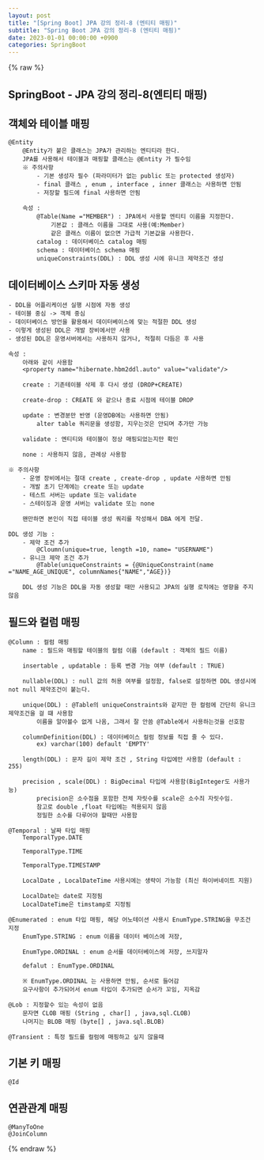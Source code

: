 ```yaml
---
layout: post
title: "[Spring Boot] JPA 강의 정리-8 (엔티티 매핑)"
subtitle: "Spring Boot JPA 강의 정리-8 (엔티티 매핑)"
date: 2023-01-01 00:00:00 +0900
categories: SpringBoot
---
```

{% raw %}
## SpringBoot - JPA 강의 정리-8(엔티티 매핑)  
  
## 객체와 테이블 매핑  
	@Entity  
		@Entity가 붙은 클래스는 JPA가 관리하는 엔티티라 한다.  
		JPA를 사용해서 테이블과 매핑할 클래스는 @Entity 가 필수임  
		※ 주의사항  
			- 기본 생성자 필수 (파라미터가 없는 public 또는 protected 생성자)  
			- final 클래스 , enum , interface , inner 클래스는 사용하면 안됨  
			- 저장할 필드에 final 사용하면 안됨  
  
		속성 :  
			@Table(Name ="MEMBER") : JPA에서 사용할 엔티티 이름을 지정한다.  
				기본값 : 클래스 이름을 그대로 사용(예:Member)  
				같은 클래스 이름이 없으면 가급적 기본값을 사용한다.  
			catalog : 데이터베이스 catalog 매핑  
			schema : 데이터베이스 schema 매핑  
			uniqueConstraints(DDL) : DDL 생성 시에 유니크 제약조건 생성  
  
## 데이터베이스 스키마 자동 생성  
	- DDL을 어플리케이션 실행 시점에 자동 생성  
	- 테이블 중심 -> 객체 중심  
	- 데이터베이스 방언을 활용해서 데이터베이스에 맞는 적절한 DDL 생성  
	- 이렇게 생성된 DDL은 개발 장비에서만 사용  
	- 생성된 DDL은 운영서버에서는 사용하지 않거나, 적절히 다듬은 후 사용  
  
	속성 :  
		아래와 같이 사용함  
		<property name="hibernate.hbm2ddl.auto" value="validate"/>  
  
		create : 기존테이블 삭제 후 다시 생성 (DROP+CREATE)  
  
		create-drop : CREATE 와 같으나 종료 시점에 테이블 DROP  
  
		update : 변경분만 반영 (운영DB에는 사용하면 안됨)  
			alter table 쿼리문을 생성함, 지우는것은 안되며 추가만 가능  
  
		validate : 엔티티와 테이블이 정상 매핑되었는지만 확인  
  
		none : 사용하지 않음, 관례상 사용함  
  
	※ 주의사항  
		- 운영 장비에서는 절대 create , create-drop , update 사용하면 안됨  
		- 개발 초기 단계에는 create 또는 update  
		- 테스트 서버는 update 또는 validate  
		- 스테이징과 운영 서버는 validate 또는 none  
  
		왠만하면 본인이 직접 테이블 생성 쿼리를 작성해서 DBA 에게 전달.  
  
	DDL 생성 기능 :  
		- 제약 조건 추가  
			@Cloumn(unique=true, length =10, name= "USERNAME")  
		- 유니크 제약 조건 추가  
			@Table(uniqueConstraints = {@UniqueConstraint(name ="NAME_AGE_UNIQUE", columnNames{"NAME","AGE})}  
  
		DDL 생성 기능은 DDL을 자동 생성할 때만 사용되고 JPA의 실행 로직에는 영향을 주지 않음  
  
## 필드와 컬럼 매핑  
	@Column : 컬럼 매핑  
		name : 필드와 매핑할 테이블의 컬럼 이름 (default : 객체의 필드 이름)  
  
		insertable , updatable : 등록 변경 가능 여부 (default : TRUE)  
  
		nullable(DDL) : null 값의 허용 여부를 설정함, false로 설정하면 DDL 생성시에 not null 제약조건이 붙는다.  
  
		unique(DDL) : @Table의 uniqueConstraints와 같지만 한 컬럼에 간단히 유니크 제약조건을 걸 떄 사용함  
			이름을 알아볼수 없게 나옴, 그래서 잘 안씀 @Table에서 사용하는것을 선호함  
  
		columnDefinition(DDL) : 데이터베이스 컬럼 정보를 직접 줄 수 있다.  
			ex) varchar(100) default 'EMPTY'  
  
		length(DDL) : 문자 길이 제약 조건 , String 타입에만 사용함 (default : 255)  
  
		precision , scale(DDL) : BigDecimal 타입에 사용함(BigInteger도 사용가능)  
			precision은 소수점을 포함한 전체 자릿수를 scale은 소수즤 자릿수임.  
			참고로 double ,float 타입에는 적용되지 않음  
			정밀한 소수를 다루어야 할때만 사용함  
  
	@Temporal : 날짜 타입 매핑  
		TemporalType.DATE  
  
		TemporalType.TIME  
  
		TemporalType.TIMESTAMP  
  
		LocalDate , LocalDateTime 사용시에는 생략이 가능함 (최신 하이버네이트 지원)  
  
		LocalDate는 date로 지정됨  
		LocalDateTime은 timstamp로 지정됨  
  
	@Enumerated : enum 타입 매핑, 해당 어노테이션 사용시 EnumType.STRING을 무조건 지정  
		EnumType.STRING : enum 이름을 데이터 베이스에 저장,  
  
		EnumType.ORDINAL : enum 순서를 데이터베이스에 저장, 쓰지말자  
  
		defalut : EnumType.ORDINAL  
  
		※ EnumType.ORDINAL 는 사용하면 안됨, 순서로 들어감  
		요구사항이 추가되어서 enum 타입이 추가되면 순서가 꼬임, 지옥감  
  
	@Lob : 지정할수 있는 속성이 없음  
		문자면 CLOB 매핑 (String , char[] , java,sql.CLOB)  
		나머지는 BLOB 매핑 (byte[] , java.sql.BLOB)  
  
	@Transient : 특정 필드를 컬럼에 매핑하고 싶지 않을때  
  
## 기본 키 매핑  
	@Id  
  
## 연관관계 매핑  
	@ManyToOne  
	@JoinColumn  
  

{% endraw %}
